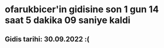 # ofarukbicer'in gidisine son 1 gun 14 saat 5 dakika 09 saniye kaldi

## Gidis tarihi: 30.09.2022 :(